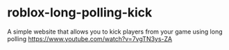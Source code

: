 # roblox-long-polling-kick
A simple website that allows you to kick players from your game using long polling
https://www.youtube.com/watch?v=7vgTN3ys-ZA
